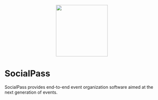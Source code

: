 <p align="center">
<img align="center" width="169" height="169" src="https://res.cloudinary.com/nfty-labs/image/upload/v1652735850/SocialPass-Icon_eanblz.svg"/>
</p>

# SocialPass
SocialPass provides end-to-end event organization software aimed at the next generation of events.